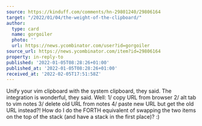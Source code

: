 ```yaml
---
source: https://kinduff.com/comments/hn-29801240/29806164
target: "/2022/01/04/the-weight-of-the-clipboard/"
author:
  type: card
  name: gorgoiler
  photo: ''
  url: https://news.ycombinator.com/user?id=gorgoiler
source_url: https://news.ycombinator.com/item?id=29806164
property: in-reply-to
published: '2022-01-05T08:28:26+01:00'
published_at: '2022-01-05T08:28:26+01:00'
received_at: '2022-02-05T17:51:58Z'
---
```


Unify your vim clipboard with the system clipboard, they said. The integration is wonderful, they said.
Well:
1/ copy URL from browser
2/ alt tab to vim notes
3/ delete old URL from notes
4/ paste new URL but get the old URL instead?!
How do I do the FORTH equivalent of swapping the two items on the top of the stack (and have a stack in the first place)? :)